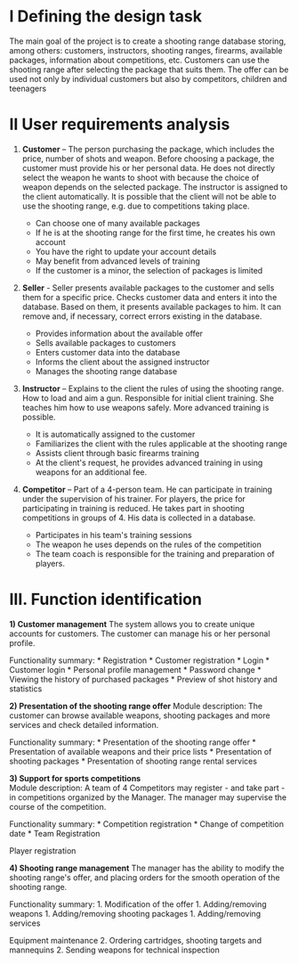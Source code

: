 # I Defining the design task

The main goal of the project is to create a shooting range database storing, among others: customers,
instructors, shooting ranges, firearms, available packages, information about competitions, etc. 
Customers can use the shooting range after selecting the package that suits them. 
The offer can be used not only by individual customers but also by competitors, children and teenagers

# II User requirements analysis

1) **Customer** – The person purchasing the package, which includes the price, number of shots and weapon.
Before choosing a package, the customer must provide his or her personal data.
He does not directly select the weapon he wants to shoot with because the choice of weapon depends on the selected package.
The instructor is assigned to the client automatically. It is possible that the client will not be able to use the shooting range, e.g. due to competitions taking place.

     * Can choose one of many available packages
     * If he is at the shooting range for the first time, he creates his own account
     * You have the right to update your account details
     * May benefit from advanced levels of training
     * If the customer is a minor, the selection of packages is limited

3) **Seller** - Seller presents available packages to the customer and sells them for a specific price.
Checks customer data and enters it into the database. Based on them, it presents available packages to him.
It can remove and, if necessary, correct errors existing in the database.

     * Provides information about the available offer
     * Sells available packages to customers
     * Enters customer data into the database
     * Informs the client about the assigned instructor
     * Manages the shooting range database

3) **Instructor** – Explains to the client the rules of using the shooting range. How to load and aim a gun.
Responsible for initial client training. She teaches him how to use weapons safely. More advanced training is possible.

     * It is automatically assigned to the customer
     * Familiarizes the client with the rules applicable at the shooting range
     * Assists client through basic firearms training
     * At the client's request, he provides advanced training in using weapons for an additional fee.

4) **Competitor** – Part of a 4-person team. He can participate in training under the supervision of his trainer. 
For players, the price for participating in training is reduced. 
He takes part in shooting competitions in groups of 4. His data is collected in a database.

     * Participates in his team's training sessions
     * The weapon he uses depends on the rules of the competition
     * The team coach is responsible for the training and preparation of players.


# III. Function identification

**1) Customer management**
      The system allows you to create unique accounts for customers.
      The customer can manage his or her personal profile.

Functionality summary:
     * Registration
     * Customer registration
     * Login
     * Customer login
     * Personal profile management
     * Password change
     * Viewing the history of purchased packages
     * Preview of shot history and statistics

**2) Presentation of the shooting range offer**
      Module description:
      The customer can browse available weapons, shooting packages and more services and check detailed information.
    
Functionality summary:
     * Presentation of the shooting range offer
     * Presentation of available weapons and their price lists
     * Presentation of shooting packages
     * Presentation of shooting range rental services
    
**3) Support for sports competitions**   
     Module description: A team of 4 Competitors may register - and take part - in competitions organized by the Manager.
     The manager may supervise the course of the competition.

Functionality summary:
    * Competition registration 
    * Change of competition date
    * Team Registration

Player registration

**4) Shooting range management**
    The manager has the ability to modify the shooting range's offer,
    and placing orders for the smooth operation of the shooting range.

Functionality summary:
    1. Modification of the offer
    1. Adding/removing weapons
    1. Adding/removing shooting packages
    1. Adding/removing services

Equipment maintenance
    2. Ordering cartridges, shooting targets and mannequins
    2. Sending weapons for technical inspection



